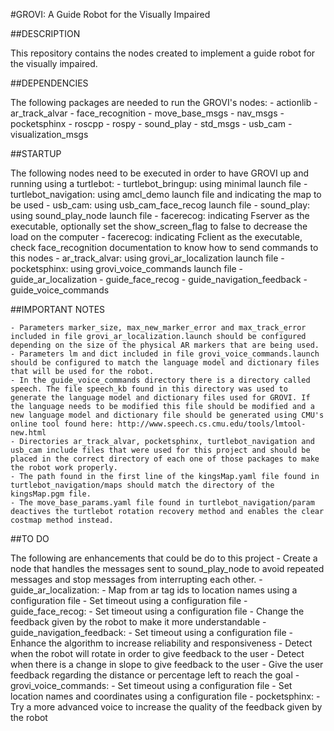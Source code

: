 #GROVI: A Guide Robot for the Visually Impaired

##DESCRIPTION

This repository contains the nodes created to implement a guide robot for the visually impaired.

##DEPENDENCIES

The following packages are needed to run the GROVI's nodes:
	- actionlib
	- ar_track_alvar
	- face_recognition
	- move_base_msgs
	- nav_msgs
	- pocketsphinx
	- roscpp
	- rospy
	- sound_play
	- std_msgs
	- usb_cam
	- visualization_msgs
	
##STARTUP

The following nodes need to be executed in order to have GROVI up and running using a turtlebot:
	- turtlebot_bringup: using minimal launch file
	- turtlebot_navigation: using amcl_demo launch file and indicating the map to be used
	- usb_cam: using usb_cam_face_recog launch file
	- sound_play: using sound_play_node launch file
	- facerecog: indicating Fserver as the executable, optionally set the show_screen_flag to false to decrease the load on the computer
	- facerecog: indicating Fclient as the executable, check face_recognition documentation to know how to send commands to this nodes
	- ar_track_alvar: using grovi_ar_localization launch file
	- pocketsphinx: using 	grovi_voice_commands launch file
	- guide_ar_localization
	- guide_face_recog
	- guide_navigation_feedback
	- guide_voice_commands
	
##IMPORTANT NOTES

	- Parameters marker_size, max_new_marker_error and max_track_error included in file grovi_ar_localization.launch should be configured depending on the size of the physical AR markers that are being used.
	- Parameters lm and dict included in file grovi_voice_commands.launch should be configured to match the language model and dictionary files that will be used for the robot.
	- In the guide_voice_commands directory there is a directory called speech. The file speech_kb found in this directory was used to generate the language model and dictionary files used for GROVI. If the language needs to be modified this file should be modified and a new language model and dictionary file should be generated using CMU's online tool found here: http://www.speech.cs.cmu.edu/tools/lmtool-new.html
	- Directories ar_track_alvar, pocketsphinx, turtlebot_navigation and usb_cam include files that were used for this project and should be placed in the correct directory of each one of those packages to make the robot work properly.
	- The path found in the first line of the kingsMap.yaml file found in turtlebot_navigation/maps should match the directory of the kingsMap.pgm file.
	- The move_base_params.yaml file found in turtlebot_navigation/param deactives the turtlebot rotation recovery method and enables the clear costmap method instead.
	
##TO DO

The following are enhancements that could be do to this project
	- Create a node that handles the messages sent to sound_play_node to avoid repeated messages and stop messages from interrupting each other.
	- guide_ar_localization:
		- Map from ar tag ids to location names using a configuration file
		- Set timeout using a configuration file
	- guide_face_recog:
		- Set timeout using a configuration file
		- Change the feedback given by the robot to make it more understandable
	- guide_navigation_feedback:
		- Set timeout using a configuration file
		- Enhance the algorithm to increase reliability and responsiveness
		- Detect when the robot will rotate in order to give feedback to the user
		- Detect when there is a change in slope to give feedback to the user
		- Give the user feedback regarding the distance or percentage left to reach the goal
	- grovi_voice_commands:
		- Set timeout using a configuration file
		- Set location names and coordinates using a configuration file
	- pocketsphinx:
		- Try a more advanced voice to increase the quality of the feedback given by the robot
